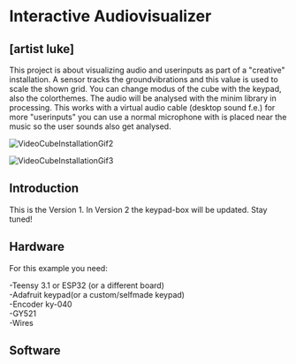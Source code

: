 <h1>Interactive Audiovisualizer</h1>
<h2>[artist luke]</h2>

This project is about visualizing audio and userinputs as part of a "creative" installation. A sensor tracks the groundvibrations and this value is used to scale the shown grid. You can change modus of the cube with the keypad, also the colorthemes. The audio will be analysed with the minim library in processing. This works with a virtual audio cable (desktop sound f.e.) for more "userinputs" you can use a normal microphone with is placed near the music so the user sounds also get analysed.

![VideoCubeInstallationGif2](https://user-images.githubusercontent.com/118546239/205940936-59874347-07e8-44ab-b682-81462e7821ce.gif)

![VideoCubeInstallationGif3](https://user-images.githubusercontent.com/118546239/205941172-2cadf722-b8ae-434f-8d25-f53f0ffa98b7.gif)

<h2>Introduction</h2>
This is the Version 1. In Version 2 the keypad-box will be updated. Stay tuned!
<h2>Hardware</h2>
For this example you need: <br>

-Teensy 3.1 or ESP32 (or a different board)<br>
-Adafruit keypad(or a custom/selfmade keypad)<br>
-Encoder ky-040<br>
-GY521<br>
-Wires<br>

<h2>Software</h2>
